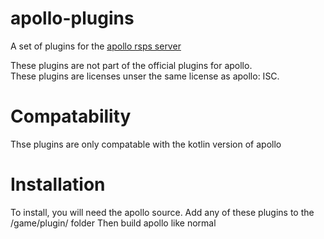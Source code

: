# apollo-plugins
A set of plugins for the [apollo rsps server](https://github.com/apollo-rsps/apollo)

These plugins are not part of the official plugins for apollo.  
These plugins are licenses unser the same license as apollo: ISC. 

# Compatability
Thse plugins are only compatable with the kotlin version of apollo

# Installation
To install, you will need the apollo source. 
Add any of these plugins to the /game/plugin/ folder
Then build apollo like normal
